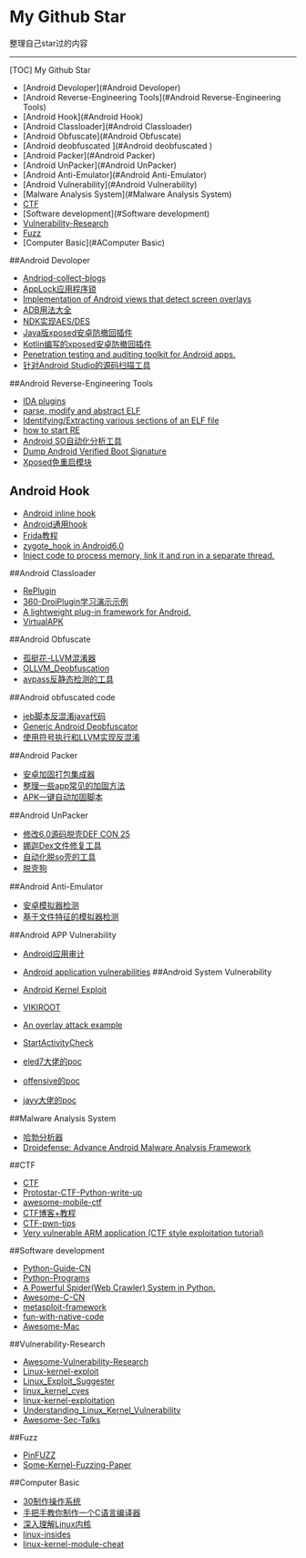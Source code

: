 # My Github Star
整理自己star过的内容

-------
[TOC]
My Github Star















* [Android Devoloper](#Android Devoloper)
* [Android Reverse-Engineering Tools](#Android Reverse-Engineering Tools)
* [Android Hook](#Android Hook)
* [Android Classloader](#Android Classloader)
* [Android Obfuscate](#Android Obfuscate)
* [Android deobfuscated ](#Android deobfuscated )
* [Android Packer](#Android Packer)
* [Android UnPacker](#Android UnPacker)
* [Android Anti-Emulator](#Android Anti-Emulator)
* [Android Vulnerability](#Android Vulnerability)
* [Malware Analysis System](#Malware Analysis System)
* [CTF](#CTF )
* [Software development](#Software development)
* [Vulnerability-Research](#Vulnerability-Research)
* [Fuzz](#Fuzz)
* [Computer Basic](#AComputer Basic)



##Android  Devoloper
* [Andriod-collect-blogs](https://github.com/ZQiang94/Andriod-collect-blogs)
* [AppLock应用程序锁](https://github.com/lizixian18/AppLock)
* [Implementation of Android views that detect screen overlays](https://github.com/xrubioj/SecureControls)
* [ADB用法大全](https://github.com/Xbalien/awesome-adb/blob/master/README.md)
* [NDK实现AES/DES](https://github.com/JeremyTang/EncryptNDK)
* [Java版xposed安卓防撤回插件](https://github.com/fkzhang/WechatUnrecalled)
* [Kotlin编写的xposed安卓防撤回插件](https://github.com/rarnu/wechat_no_revoke)
* [Penetration testing and auditing toolkit for Android apps.](https://github.com/ernw/AndroTickler)
* [针对Android Studio的源码扫描工具](https://github.com/blackarbiter/Android_Code_Arbiter)

##Android Reverse-Engineering Tools
* [IDA plugins](https://github.com/nsxz/Reverse-Engineering)
* [parse, modify and abstract ELF](https://github.com/lief-project/LIEF)
* [Identifying/Extracting various sections of an ELF file](https://github.com/TheCodeArtist/elf-parser)
* [how to start RE](https://github.com/DennisYurichev/RE-for-beginners)
* [Android SO自动化分析工具](https://github.com/feicong/jni_helper)
* [Dump Android Verified Boot Signature](https://github.com/bkerler/dump_avb_signature)
* [Xposed免重启模块](https://github.com/shuihuadx/XposedHook)

## Android Hook
* [Android inline hook](https://github.com/ele7enxxh/Android-Inline-Hook)
* [Android通用hook](https://github.com/boyliang/AllHookInOne)
* [Frida教程](https://github.com/sensepost/objection)
* [zygote_hook in Android6.0 ](https://github.com/coderebot/zygote_hook)
* [Inject code to process memory, link it and run in a separate thread.](https://github.com/avs333/injector)

##Android Classloader
* [RePlugin](https://github.com/Qihoo360/RePlugin)
* [360-DroiPlugin学习演示示例](https://github.com/andoop/DroiPluginTest)
* [A lightweight plug-in framework for Android.](https://github.com/Qihoo360/Lipland)
* [VirtualAPK](https://github.com/didi/VirtualAPK)



##Android Obfuscate
* [孤挺花-LLVM混淆器](https://github.com/GoSSIP-SJTU/Armariris)
* [OLLVM_Deobfuscation](https://github.com/SCUBSRGroup/OLLVM_Deobfuscation)
* [avpass反静态检测的工具](https://github.com/sslab-gatech/avpass)


##Android obfuscated code
* [jeb脚本反混淆java代码](https://github.com/enovella/jebscripts)
* [Generic Android Deobfuscator](https://github.com/CalebFenton/simplify)
*  [使用符号执行和LLVM实现反混淆](https://github.com/JonathanSalwan/Tigress_protection)


##Android Packer

* [安卓加固打包集成器](https://github.com/godlikewangjun/dexknife-wj)
* [整理一些app常见的加固方法](https://github.com/guanchao/AppProtect)
* [APK一键自动加固脚本](https://github.com/guanchao/apk_auto_enforce)

##Android UnPacker
* [修改6.0源码脱壳DEF CON 25](https://github.com/CheckPointSW/android_unpacker)
* [娜迦Dex文件修复工具](https://github.com/ArthurWong/NajiaDexFix)
* [自动化脱so壳的工具](https://github.com/SCUBSRGroup/CrackSo)
* [脱壳狗](https://github.com/gnaixx/dex-hdog)


##Android Anti-Emulator
* [安卓模拟器检测](https://github.com/MindMac/HideAndroidEmulator)
* [基于文件特征的模拟器检测](https://github.com/ysrc/Anti-Emulator)


##Android APP Vulnerability
* [Android应用审计](https://github.com/guanchao/AndroidChecklist)
* [Android application vulnerabilities](https://github.com/linkedin/qark/blob/master/README.md)
##Android System Vulnerability

* [Android Kernel Exploit](https://github.com/Fuzion24/AndroidKernelExploitationPlayground)
* [VIKIROOT](https://github.com/hyln9/VIKIROOT)
* [An overlay attack example](https://github.com/NoahS96/Cloak-And-Dagger)
* [StartActivityCheck](https://github.com/WooyunDota/StartActivityCheck)
* [eled7大佬的poc](https://github.com/ele7enxxh/poc-exp)
*  [offensive的poc](https://github.com/hardenedlinux/offensive_poc)
*  [jayy大佬的poc](https://github.com/jiayy/android_vuln_poc-exp)

##Malware Analysis System
* [哈勃分析器](https://github.com/Tencent/HaboMalHunter)
* [Droidefense: Advance Android Malware Analysis Framework](https://github.com/droidefense/engine)

##CTF
* [CTF](https://github.com/p4-team/ctf)
* [Protostar-CTF-Python-write-up](https://github.com/r4gnax/Sploits-Protostar)
* [awesome-mobile-ctf](https://github.com/xtiankisutsa/awesome-mobile-CTF)
* [CTF博客+教程](https://github.com/stfpeak/CTF)
* [CTF-pwn-tips](https://github.com/Naetw/CTF-pwn-tips)
* [Very vulnerable ARM application (CTF style exploitation tutorial)](https://github.com/bkerler/exploit_me)

##Software development
* [Python-Guide-CN](https://github.com/Prodesire/Python-Guide-CN)
* [Python-Programs](https://github.com/OmkarPathak/Python-Programs)
* [A Powerful Spider(Web Crawler) System in Python.](https://github.com/binux/pyspider)
* [Awesome-C-CN](https://github.com/jobbole/awesome-c-cn)
* [metasploit-framework](https://github.com/rapid7/metasploit-framework)
* [fun-with-native-code](https://github.com/codebutler/fun-with-native-code)
* [Awesome-Mac](https://github.com/jaywcjlove/awesome-mac)

##Vulnerability-Research
* [Awesome-Vulnerability-Research](https://github.com/sergey-pronin/Awesome-Vulnerability-Research)
* [Linux-kernel-exploit](https://github.com/SecWiki/linux-kernel-exploits)
* [Linux_Exploit_Suggester](https://github.com/InteliSecureLabs/Linux_Exploit_Suggester)
* [linux_kernel_cves](https://github.com/nluedtke/linux_kernel_cves)
* [linux-kernel-exploitation](https://github.com/xairy/linux-kernel-exploitation)
* [Understanding_Linux_Kernel_Vulnerability](https://github.com/raminfp/Understanding_Linux_Kernel_Vulnerability)
* [Awesome-Sec-Talks](https://github.com/PaulSec/awesome-sec-talks)

##Fuzz
* [PinFUZZ](https://github.com/ThomasKing2014/PinAFL)
* [Some-Kernel-Fuzzing-Paper](https://github.com/k0keoyo/Some-Kernel-Fuzzing-Paper)

##Computer Basic 
* [30制作操作系统](https://github.com/Tassandar/OSASK)
* [手把手教你制作一个C语言编译器](https://github.com/lotabout/write-a-C-interpreter)
* [深入理解Linux内核](https://github.com/mengning/linuxkernel)
* [linux-insides](https://github.com/0xAX/linux-insides)
* [linux-kernel-module-cheat](https://github.com/cirosantilli/linux-kernel-module-cheat)



